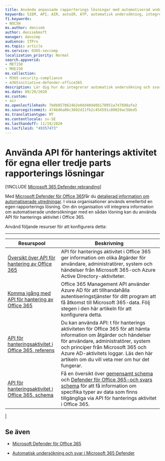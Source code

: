 ```yaml
---
title: Använda anpassade rapporterings lösningar med automatiserad undersökning och svar
keywords: SIEM, API, AIR, autoIR, ATP, automatisk undersökning, integrering, anpassad rapport
f1.keywords:
- NOCSH
ms.author: deniseb
author: denisebmsft
manager: dansimp
audience: ITPro
ms.topic: article
ms.service: O365-seccomp
localization_priority: Normal
search.appverid:
- MET150
- MOE150
ms.collection:
- M365-security-compliance
- m365initiative-defender-office365
description: Lär dig hur du integrerar automatisk undersökning och svar med en egen rapporterings lösning eller tredje part.
ms.date: 09/29/2020
ms.custom:
- air
ms.openlocfilehash: 7b0b0570624b2e0dd40d40b178951a747698afe2
ms.sourcegitcommit: 474bd6a86c3692d11fb2c454591c89029ac5bbd5
ms.translationtype: MT
ms.contentlocale: sv-SE
ms.lasthandoff: 11/19/2020
ms.locfileid: "49357473"
---
```

# <a name="use-the-management-activity-api-for-custom-or-third-party-reporting-solutions"></a>Använda API för hanterings aktivitet för egna eller tredje parts rapporterings lösningar

[!INCLUDE [Microsoft 365 Defender rebranding](../includes/microsoft-defender-for-office.md)]


Med [Microsoft Defender för Office 365](office-365-atp.md)får du [detaljerad information om automatiserade utredningar](air-view-investigation-results.md). I vissa organisationer används emellertid en egen rapporterings lösning. Om din organisation vill integrera information om automatiserade undersökningar med en sådan lösning kan du använda API för hanterings aktivitet i Office 365.

Använd följande resurser för att konfigurera detta:

****

|Resurspool|Beskrivning|
|---|---|
|[Översikt över API för hantering av Office 365](https://docs.microsoft.com/office/office-365-management-api/office-365-management-apis-overview)|API för hanterings aktivitet i Office 365 ger information om olika åtgärder för användare, administratörer, system och händelser från Microsoft 365-och Azure Active Directory-aktiviteter.|
|[Komma igång med API för hantering av Office 365](https://docs.microsoft.com/office/office-365-management-api/get-started-with-office-365-management-apis)|Office 365 Management API använder Azure AD för att tillhandahålla autentiseringstjänster för ditt program att få åtkomst till Microsoft 365-data. Följ stegen i den här artikeln för att konfigurera detta.|
|[API för hanteringsaktivitet i Office 365, referens](https://docs.microsoft.com/office/office-365-management-api/office-365-management-activity-api-reference)|Du kan använda API: t för hanterings aktiviteten för Office 365 för att hämta information om åtgärder och händelser för användare, administratörer, system och principer från Microsoft 365 och Azure AD-aktivitets loggar. Läs den här artikeln om du vill veta mer om hur det fungerar.|
|[API för hanteringsaktivitet i Office 365. schema](https://docs.microsoft.com/office/office-365-management-api/office-365-management-activity-api-schema)|Få en översikt över [gemensamt schema](https://docs.microsoft.com/office/office-365-management-api/office-365-management-activity-api-schema#common-schema) och [Defender för Office 365-och svars schema](https://docs.microsoft.com/office/office-365-management-api/office-365-management-activity-api-schema#office-365-advanced-threat-protection-and-threat-investigation-and-response-schema) för att få information om specifika typer av data som finns tillgängliga via API för hanterings aktivitet i Office 365.|
|

## <a name="see-also"></a>Se även

- [Microsoft Defender för Office 365](office-365-atp.md)

- [Automatisk undersökning och svar i Microsoft 365 Defender](https://docs.microsoft.com/microsoft-365/security/mtp/mtp-autoir)
